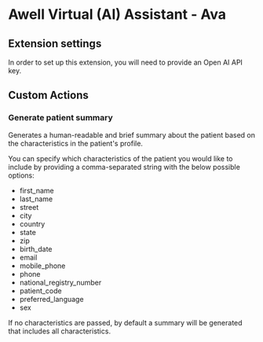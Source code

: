 # Awell Virtual (AI) Assistant - Ava

## Extension settings

In order to set up this extension, you will need to provide an Open AI API key.

## Custom Actions

### Generate patient summary

Generates a human-readable and brief summary about the patient based on the characteristics in the patient's profile.

You can specify which characteristics of the patient you would like to include by providing a comma-separated string with the below possible options:

- first_name
- last_name
- street
- city
- country
- state
- zip
- birth_date
- email
- mobile_phone
- phone
- national_registry_number
- patient_code
- preferred_language
- sex

If no characteristics are passed, by default a summary will be generated that includes all characteristics.
